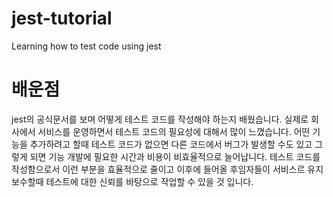 # jest-tutorial
Learning how to test code using jest

# 배운점
jest의 공식문서를 보며 어떻게 테스트 코드를 작성해야 하는지 배웠습니다. 실제로 회사에서 서비스를 운영하면서 테스트 코드의 필요성에 대해서 많이 느꼈습니다. 
어떤 기능을 추가하려고 할때 테스트 코드가 없으면 다른 코드에서 버그가 발생할 수도 있고 그렇게 되면 기능 개발에 필요한 시간과 비용이 비효율적으로 늘어납니다.
테스트 코드를 작성함으로서 이런 부분을 효율적으로 줄이고 이후에 들어올 후임자들이 서비스르 유지 보수할때 테스트에 대한 신뢰를 바탕으로 작업할 수 있을 것 입니다.

